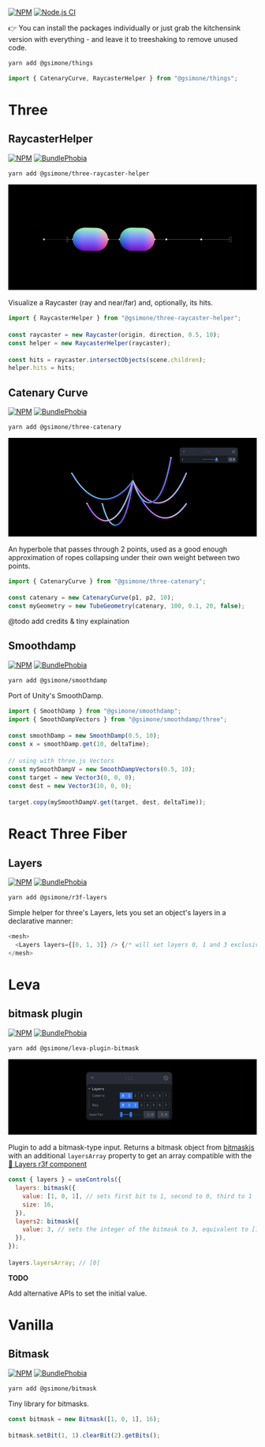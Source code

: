 [![NPM](https://badgen.net/npm/v/@gsimone/things)](https://www.npmjs.com/@gsimone/things) [![Node.js CI](https://github.com/gsimone/things/actions/workflows/node.js.yml/badge.svg)](https://github.com/gsimone/things/actions/workflows/node.js.yml)

👉 You can install the packages individually or just grab the kitchensink version with everything - and leave it to treeshaking to remove unused code.

```bash
yarn add @gsimone/things
```

```js
import { CatenaryCurve, RaycasterHelper } from "@gsimone/things";
```

# Three

## RaycasterHelper

[![NPM](https://badgen.net/npm/v/@gsimone/three-raycaster-helper)](https://www.npmjs.com/@gsimone/three-raycaster-helper) [![BundlePhobia](https://badgen.net/bundlephobia/minzip/@gsimone/three-raycaster-helper)](https://bundlephobia.com/package/@gsimone/three-raycaster-helper)



```bash
yarn add @gsimone/three-raycaster-helper
```

![](https://github.com/gsimone/things/blob/main/_images_/raycaster.png?raw=true)

Visualize a Raycaster (ray and near/far) and, optionally, its hits.

```js
import { RaycasterHelper } from "@gsimone/three-raycaster-helper";

const raycaster = new Raycaster(origin, direction, 0.5, 10);
const helper = new RaycasterHelper(raycaster);

const hits = raycaster.intersectObjects(scene.children);
helper.hits = hits;
```

## Catenary Curve


[![NPM](https://badgen.net/npm/v/@gsimone/three-catenary)](https://www.npmjs.com/@gsimone/three-catenary) [![BundlePhobia](https://badgen.net/bundlephobia/minzip/@gsimone/three-catenary)](https://bundlephobia.com/package/@gsimone/three-catenary)

```bash
yarn add @gsimone/three-catenary
```

![](https://github.com/gsimone/things/blob/main/_images_/catenary.gif?raw=true)

An hyperbole that passes through 2 points, used as a good enough approximation of ropes collapsing under their own weight between two points.

```js
import { CatenaryCurve } from "@gsimone/three-catenary";

const catenary = new CatenaryCurve(p1, p2, 10);
const myGeometry = new TubeGeometry(catenary, 100, 0.1, 20, false);
```

@todo add credits & tiny explaination

## Smoothdamp

[![NPM](https://badgen.net/npm/v/@gsimone/smoothdamp)](https://www.npmjs.com/@gsimone/smoothdamp) [![BundlePhobia](https://badgen.net/bundlephobia/minzip/@gsimone/smoothdamp)](https://bundlephobia.com/package/@gsimone/smoothdamp)

```bash
yarn add @gsimone/smoothdamp
```

Port of Unity's SmoothDamp.

```js
import { SmoothDamp } from "@gsimone/smoothdamp";
import { SmoothDampVectors } from "@gsimone/smoothdamp/three";

const smoothDamp = new SmoothDamp(0.5, 10);
const x = smoothDamp.get(10, deltaTime);

// using with three.js Vectors
const mySmoothDampV = new SmoothDampVectors(0.5, 10);
const target = new Vector3(0, 0, 0);
const dest = new Vector3(10, 0, 0);

target.copy(mySmoothDampV.get(target, dest, deltaTime));
```

# React Three Fiber

## Layers


[![NPM](https://badgen.net/npm/v/@gsimone/r3f-layers)](https://www.npmjs.com/@gsimone/r3f-layers) [![BundlePhobia](https://badgen.net/bundlephobia/minzip/@gsimone/r3f-layers)](https://bundlephobia.com/package/@gsimone/r3f-layers)

```bash
yarn add @gsimone/r3f-layers
```

Simple helper for three's Layers, lets you set an object's layers in a declarative manner:

```js
<mesh>
  <Layers layers={[0, 1, 3]} /> {/* will set layers 0, 1 and 3 exclusively */}
</mesh>
```

# Leva

## bitmask plugin

[![NPM](https://badgen.net/npm/v/@gsimone/leva-plugin-bitmask)](https://www.npmjs.com/@gsimone/leva-plugin-bitmask) [![BundlePhobia](https://badgen.net/bundlephobia/minzip/@gsimone/leva-plugin-bitmask)](https://bundlephobia.com/package/@gsimone/leva-plugin-bitmask)

```bash
yarn add @gsimone/leva-plugin-bitmask
```

![](https://github.com/gsimone/things/blob/main/_images_/leva-bitmask.png?raw=true)

Plugin to add a bitmask-type input. Returns a bitmask object from [bitmaskjs](https://www.npmjs.com/package/bitmaskjs) with an additional `layersArray` property to get an array compatible with the [🔗 Layers r3f component](https://github.com/gsimone/things#layers)

```js
const { layers } = useControls({
  layers: bitmask({
    value: [1, 0, 1], // sets first bit to 1, second to 0, third to 1
    size: 16,
  }),
  layers2: bitmask({
    value: 3, // sets the integer of the bitmask to 3, equivalent to [1, 1]
  }),
});

layers.layersArray; // [0]
```

**TODO**

Add alternative APIs to set the initial value.

# Vanilla

## Bitmask

[![NPM](https://badgen.net/npm/v/@gsimone/bitmask)](https://www.npmjs.com/@gsimone/bitmask) 
[![BundlePhobia](https://badgen.net/bundlephobia/minzip/@gsimone/bitmask)](https://bundlephobia.com/package/@gsimone/bitmask)

```bash
yarn add @gsimone/bitmask
```

Tiny library for bitmasks.

```js
const bitmask = new Bitmask([1, 0, 1], 16);

bitmask.setBit(1, 1).clearBit(2).getBits();
```
